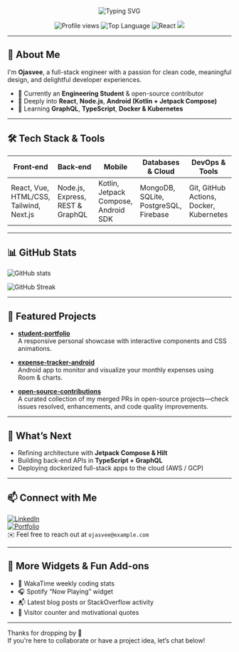 <p align="center">
  <img src="https://readme-typing-svg.herokuapp.com?font=Fira%20Code&size=24&pause=1000&color=BB86FC&width=600&lines=Hi,+I'm+Ojasvee!;I'm+a+Passionate+Full-Stack+Engineer" alt="Typing SVG"/>
</p>

<p align="center">
<img src="https://komarev.com/ghpvc/?username=Ojasvee10&style=flat-square" alt="Profile views"/>
<img src="https://img.shields.io/badge/TopLanguage-JavaScript-yellow?style=flat-square&logo=javascript" alt="Top Language"/>
<img src="https://img.shields.io/badge/Frontend-React-blue?style=flat-square&logo=react" alt="React"/>
<img src="https://img.shields.io/badge/Continuously_Learning-Yes-green?style=flat-square"/>
</p>

---

## 🚀 About Me
I'm **Ojasvee**, a full-stack engineer with a passion for clean code, meaningful design, and delightful developer experiences.

- 💼 Currently an **Engineering Student** & open-source contributor  
- 🌱 Deeply into **React**, **Node.js**, **Android (Kotlin + Jetpack Compose)**  
- 🎯 Learning **GraphQL**, **TypeScript**, **Docker & Kubernetes**

---

## 🛠️ Tech Stack & Tools

| Front‑end | Back‑end | Mobile | Databases & Cloud | DevOps & Tools |
|-----------|----------|--------|--------------------|----------------|
| React, Vue, HTML/CSS, Tailwind, Next.js | Node.js, Express, REST & GraphQL | Kotlin, Jetpack Compose, Android SDK | MongoDB, SQLite, PostgreSQL, Firebase | Git, GitHub Actions, Docker, Kubernetes |

---

## 📊 GitHub Stats

<!-- GitHub Readme Stats -->
![GitHub stats](https://github-readme-stats.vercel.app/api?username=Ojasvee10&show_icons=true&theme=radical)

<!-- Streak -->
![GitHub Streak](https://streak-stats.demolab.com/?user=Ojasvee10&theme=dark)

---

## 📂 Featured Projects

- **[student-portfolio](https://github.com/Ojasvee10/student-portfolio)**  
  A responsive personal showcase with interactive components and CSS animations.

- **[expense-tracker-android](https://github.com/Ojasvee10/expense-tracker-android)**  
  Android app to monitor and visualize your monthly expenses using Room & charts.

- **[open-source-contributions](https://github.com/Ojasvee10/open-source-contributions)**  
  A curated collection of my merged PRs in open-source projects—check issues resolved, enhancements, and code quality improvements.

---

## 🌟 What’s Next

- Refining architecture with **Jetpack Compose & Hilt**  
- Building back-end APIs in **TypeScript + GraphQL**  
- Deploying dockerized full-stack apps to the cloud (AWS / GCP)

---

## 📫 Connect with Me

[![LinkedIn](https://img.shields.io/badge/LinkedIn-blue?style=flat-square&logo=linkedin)](https://linkedin.com/in/ojasvee10)  
[![Portfolio](https://img.shields.io/badge/Website-ojsvee.dev-green?style=flat-square&logo=google-chrome)](https://ojasvee.dev)  
✉️ Feel free to reach out at `ojasvee@example.com`

---

## 🧩 More Widgets & Fun Add-ons

- 🌱 WakaTime weekly coding stats  
- 🎧 Spotify “Now Playing” widget  
- 📬 Latest blog posts or StackOverflow activity  
- 🎯 Visitor counter and motivational quotes  

---

Thanks for dropping by 🚀  
If you're here to collaborate or have a project idea, let’s chat below!
